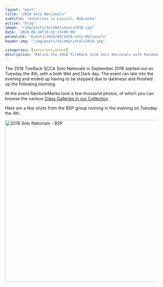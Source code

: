 ```yaml
---
layout: "post"
title: "2018 Solo Nationals"
subtitle: "Autocross in Lincoln, Nebraska"
active: "blog"
image: "/img/posts/SoloNationals2018.jpg"
date: '2019-09-26T16:32:33+00:00'
permalink: "Events/2019/09/2018-Solo-Nationals"
header-img: "/img/posts/SoloNationals2018.jpg"

categories: [autocross,event]
description: "Relive the 2018 TireRack SCCA Solo Nationals with RainbowMarks' extensive photo collection from the unique, wet and dark event."
---
```

The 2018 TireRack SCCA Solo Nationals in September 2018 started out on Tuesday the 4th, with a both Wet and Dark day. The event ran late into the evening and ended up having to be stopped due to darkness and finished up the following morning.

At the event RainbowMarks took a few thousand photos, of which you can browse the various <a href="https://www.flickr.com/photos/chammond/collections/72157700015403591/" target="_blank">Class Galleries in our Collection</a>.

Here are a few shots from the BSP group running in the evening on Tuesday the 4th.</p><p><a data-flickr-embed="true" data-footer="true" data-header="true" href="https://www.flickr.com/photos/chammond/albums/72157698204982342" title="2018 Solo Nationals - BSP"><img alt="2018 Solo Nationals - BSP" height="533" src="https://live.staticflickr.com/1882/30860883328_cc9d67d184_c.jpg" width="800" /></a><script async src="https://embedr.flickr.com/assets/client-code.js" charset="utf-8"></script>
